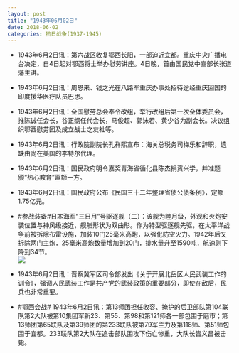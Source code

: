```yaml
---
layout: post
title: "1943年06月02日"
date: 2018-06-02
categories: 抗日战争(1937-1945)
---
```


<meta name="referrer" content="no-referrer" />

- 1943年6月2日讯：第六战区收复鄂西长阳，一部迫近宜都。重庆中央广播电台决定，自4日起对鄂西将士举办慰劳讲座。4日晚，首由国民党中宣部长张道藩主讲。 

- 1943年6月2日讯：周恩来、钱之光在八路军重庆办事处招待途经重庆回国的印度援华医疗队员巴思。 

- 1943年6月2日讯：全国慰劳总会奉令改组，举行改组后第一次全体委员会，推陈诚任会长，谷正纲任代会长，马俊超、郭沫若、黄少谷为副会长。决议组织鄂西慰劳团及成立战士之友社等。 

- 1943年6月2日讯：行政院副院长孔祥熙宣布：海关总税务司梅乐和辞职，遗缺由尚在美国的李特尔代理。 

- 1943年6月2日讯：国民政府明令嘉奖青海省循化县陈杰捐资兴学，并准题颁“热心教育”匾额一方。 

- 1943年6月2日讯：国民政府公布《民国三十二年整理省债公债条例》，定额1.75亿元。 

- #参战装备#日本海军“三日月”号驱逐舰（二）：该舰为睦月级，外观和火炮安装位置与神风级接近，舰艏形状为双曲形。作为特型驱逐舰先驱，在太平洋战争前被拆除布雷设施，加装10门25毫米高炮，以强化防空火力。1942年后又拆除两门主炮，25毫米高炮数量增加到20门，排水量升至1590吨，航速则下降到34节。 <br/><img src="https://wx3.sinaimg.cn/large/aca367d8ly1frwls6zpm1j20dw0i2tcb.jpg" />

- 1943年6月2日讯：晋察冀军区司令部发出《关于开展北岳区人民武装工作的训令》，强调人民武装工作是共产党的武装政策的重要部分，即使在敌后，民兵也非常重要。 

- #鄂西会战# 1943年6月2日讯：第13师团担任收容、掩护的后卫部队第104联队第2大队被第10集团军新23、第55、第98和第121师各一部包围于磨市；第13师团第65联队及第39师团的第233联队被第79军主力及第118师、第51师包围于宜都。233联队第2大队在追击部队围攻下伤亡惨重，大队长皆义昌被击毙。 


